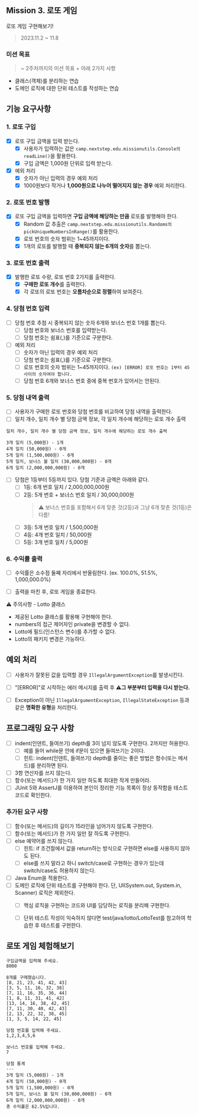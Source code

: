 ## Mission 3. 로또 게임
로또 게임 구현해보기!

> 2023.11.2 ~ 11.8

### 미션 목표 
> ~ 2주차까지의 미션 목표 + 아래 2가지 사항
- 클래스(객체)를 분리하는 연습
- 도메인 로직에 대한 단위 테스트를 작성하는 연습


## 기능 요구사항
### 1. 로또 구입
- [x] 로또 구입 금액을 입력 받는다. 
  - [x] 사용자가 입력하는 값은 ```camp.nextstep.edu.missionutils.Console의 readLine()```을 활용한다.
  - [x] 구입 금액은 1,000원 단위로 입력 받는다. 
  
- [x] 예외 처리
  - [x] 숫자가 아닌 입력의 경우 예외 처리
  - [x] 1000원보다 작거나 **1,000원으로 나누어 떨어지지 않는 경우** 예외 처리한다.

### 2. 로또 번호 발행
- [x] 로또 구입 금액을 입력하면 **구입 금액에 해당하는 만큼** 로또를 발행해야 한다.
  - [x] Random 값 추출은 ```camp.nextstep.edu.missionutils.Randoms의 pickUniqueNumbersInRange()```를 활용한다.
  - [x] 로또 번호의 숫자 범위는 1~45까지이다.
  - [x] 1개의 로또를 발행할 때 **중복되지 않는 6개의 숫자**를 뽑는다.

### 3. 로또 번호 출력
- [x] 발행한 로또 수량, 로또 번호 2가지를 출력한다. 
  - [x] **구매한 로또 개수**를 출력한다.
  - [x] 각 로또의 로또 번호는 **오름차순으로 정렬**하여 보여준다.

### 4. 당첨 번호 입력
- [ ] 당첨 번호 추첨 시 중복되지 않는 숫자 6개와 보너스 번호 1개를 뽑는다.
  - [ ] 당첨 번호와 보너스 번호를 입력받는다.
  - [ ] 당첨 번호는 쉼표(,)를 기준으로 구분한다.
  
- [ ] 예외 처리
  - [ ] 숫자가 아닌 입력의 경우 예외 처리
  - [ ] 당첨 번호는 쉼표(,)를 기준으로 구분한다.
  - [ ] 로또 번호의 숫자 범위는 1~45까지이다.
  ```(ex) [ERROR] 로또 번호는 1부터 45 사이의 숫자여야 합니다.```
  - [ ] 당첨 번호 6개와 보너스 번호 중에 중복 번호가 있어서는 안된다.
  
### 5. 당첨 내역 출력
- [ ] 사용자가 구매한 로또 번호와 당첨 번호를 비교하여 당첨 내역을 출력한다.
- [ ] 일치 개수, 일치 개수 별 당첨 금액 정보, 각 일치 개수에 해당하는 로또 개수 출력
```
일치 개수, 일치 개수 별 당첨 금액 정보, 일치 개수에 해당하는 로또 개수 출력

3개 일치 (5,000원) - 1개
4개 일치 (50,000원) - 0개
5개 일치 (1,500,000원) - 0개
5개 일치, 보너스 볼 일치 (30,000,000원) - 0개
6개 일치 (2,000,000,000원) - 0개
```
- [ ] 당첨은 1등부터 5등까지 있다. 당첨 기준과 금액은 아래와 같다.
  - [ ] 1등: 6개 번호 일치 / 2,000,000,000원
  - [ ] 2등: 5개 번호 + 보너스 번호 일치 / 30,000,000원
    > ⚠️ 보너스 번호를 포함해서 6개 맞춘 것(2등)과 그냥 6개 맞춘 것(1등)은 다름!
  - [ ] 3등: 5개 번호 일치 / 1,500,000원
  - [ ] 4등: 4개 번호 일치 / 50,000원
  - [ ] 5등: 3개 번호 일치 / 5,000원

### 6. 수익률 출력
- [ ] 수익률은 소수점 둘째 자리에서 반올림한다. (ex. 100.0%, 51.5%, 1,000,000.0%)
- [ ] 출력을 마친 후, 로또 게임을 종료한다.


⚠️ 주의사항 - Lotto 클래스
- 제공된 Lotto 클래스를 활용해 구현해야 한다.
- numbers의 접근 제어자인 private을 변경할 수 없다.
- Lotto에 필드(인스턴스 변수)를 추가할 수 없다.
- Lotto의 패키지 변경은 가능하다.


## 예외 처리
- [ ] 사용자가 잘못된 값을 입력할 경우 ```IllegalArgumentException```를 발생시킨다. 
- [ ] "[ERROR]"로 시작하는 에러 메시지를 출력 후 ⚠️**그 부분부터 입력을 다시 받는다.**
- [ ] Exception이 아닌 ```IllegalArgumentException```, ```IllegalStateException``` 등과 같은 **명확한 유형**을 처리한다.


## 프로그래밍 요구 사항
- [ ] indent(인덴트, 들여쓰기) depth를 3이 넘지 않도록 구현한다. 2까지만 허용한다.
  - [ ] 예를 들어 while문 안에 if문이 있으면 들여쓰기는 2이다.
  - [ ] 힌트: indent(인덴트, 들여쓰기) depth를 줄이는 좋은 방법은 함수(또는 메서드)를 분리하면 된다.
- [ ] 3항 연산자를 쓰지 않는다.
- [ ] 함수(또는 메서드)가 한 가지 일만 하도록 최대한 작게 만들어라.
- [ ] JUnit 5와 AssertJ를 이용하여 본인이 정리한 기능 목록이 정상 동작함을 테스트 코드로 확인한다.

### 추가된 요구 사항
- [ ] 함수(또는 메서드)의 길이가 15라인을 넘어가지 않도록 구현한다.
- [ ] 함수(또는 메서드)가 한 가지 일만 잘 하도록 구현한다.
- [ ] else 예약어를 쓰지 않는다.
  - [ ] 힌트: if 조건절에서 값을 return하는 방식으로 구현하면 else를 사용하지 않아도 된다.
  - [ ] else를 쓰지 말라고 하니 switch/case로 구현하는 경우가 있는데 switch/case도 허용하지 않는다.
- [ ] Java Enum을 적용한다.
- [ ] 도메인 로직에 단위 테스트를 구현해야 한다. 단, UI(System.out, System.in, Scanner) 로직은 제외한다.
  - [ ] 핵심 로직을 구현하는 코드와 UI를 담당하는 로직을 분리해 구현한다.
  - [ ] 단위 테스트 작성이 익숙하지 않다면 test/java/lotto/LottoTest를 참고하여 학습한 후 테스트를 구현한다.
  

## 로또 게임 체험해보기
```
구입금액을 입력해 주세요.
8000

8개를 구매했습니다.
[8, 21, 23, 41, 42, 43] 
[3, 5, 11, 16, 32, 38] 
[7, 11, 16, 35, 36, 44] 
[1, 8, 11, 31, 41, 42] 
[13, 14, 16, 38, 42, 45] 
[7, 11, 30, 40, 42, 43] 
[2, 13, 22, 32, 38, 45] 
[1, 3, 5, 14, 22, 45]

당첨 번호를 입력해 주세요.
1,2,3,4,5,6

보너스 번호를 입력해 주세요.
7

당첨 통계
---
3개 일치 (5,000원) - 1개
4개 일치 (50,000원) - 0개
5개 일치 (1,500,000원) - 0개
5개 일치, 보너스 볼 일치 (30,000,000원) - 0개
6개 일치 (2,000,000,000원) - 0개
총 수익률은 62.5%입니다.
```
